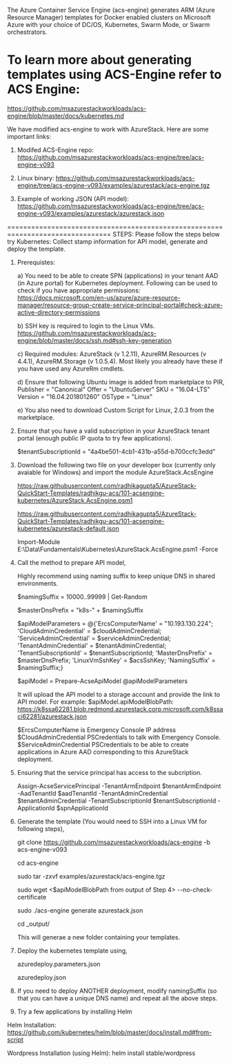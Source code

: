 The Azure Container Service Engine (acs-engine) generates ARM (Azure Resource Manager) templates for Docker enabled clusters on Microsoft Azure with your choice of DC/OS, Kubernetes, Swarm Mode, or Swarm orchestrators.

# To learn more about generating templates using ACS-Engine refer to ACS Engine: 
https://github.com/msazurestackworkloads/acs-engine/blob/master/docs/kubernetes.md


We have modified acs-engine to work with AzureStack. 
Here are some important links:
1) Modifed ACS-Engine repo: 
	https://github.com/msazurestackworkloads/acs-engine/tree/acs-engine-v093

2) Linux binary: 
	https://github.com/msazurestackworkloads/acs-engine/tree/acs-engine-v093/examples/azurestack/acs-engine.tgz

3) Example of working JSON (API model): 
	https://github.com/msazurestackworkloads/acs-engine/tree/acs-engine-v093/examples/azurestack/azurestack.json
 

================================================================================
STEPS: Please follow the steps below try Kubernetes: Collect stamp information for API model, generate and deploy the template.

1) Prerequistes:

	a) You need to be able to create SPN (applications) in your tenant AAD (in Azure portal) for Kubernetes deployment. 
	   Following can be used to check if you have appropriate permissions:
	   https://docs.microsoft.com/en-us/azure/azure-resource-manager/resource-group-create-service-principal-portal#check-azure-active-directory-permissions

	b) SSH key is required to login to the Linux VMs.
	   https://github.com/msazurestackworkloads/acs-engine/blob/master/docs/ssh.md#ssh-key-generation

	c) Required modules: AzureStack (v 1.2.11), AzureRM.Resources (v 4.4.1), AzureRM.Storage (v 1.0.5.4). Most likely you already have these if you have used any AzureRm cmdlets.

	d) Ensure that following Ubuntu image is added from marketplace to PIR,
    Publisher = "Canonical"
    Offer = "UbuntuServer"
    SKU = "16.04-LTS"
    Version = "16.04.201801260"
    OSType = "Linux"

	e) You also need to download Custom Script for Linux, 2.0.3 from the marketplace.

2) Ensure that you have a valid subscription in your AzureStack tenant portal (enough public IP quota to try few applications).

   $tenantSubscriptionId = "4a4be501-4cb1-431b-a55d-b700ccfc3edd"

3) Download the following two file on your developer box (currently only avaiable for Windows) and import the module AzureStack.AcsEngine

   https://raw.githubusercontent.com/radhikagupta5/AzureStack-QuickStart-Templates/radhikgu-acs/101-acsengine-kubernetes/AzureStack.AcsEngine.psm1

   https://raw.githubusercontent.com/radhikagupta5/AzureStack-QuickStart-Templates/radhikgu-acs/101-acsengine-kubernetes/azurestack-default.json

   Import-Module E:\Data\Fundamentals\Kubernetes\AzureStack.AcsEngine.psm1 -Force

4) Call the method to prepare API model,

	Highly recommend using naming suffix to keep unique DNS in shared environments.

	$namingSuffix = 10000..99999 | Get-Random

	$masterDnsPrefix = "k8s-" + $namingSuffix

	$apiModelParameters = @{'ErcsComputerName' = "10.193.130.224";
							'CloudAdminCredential' = $cloudAdminCredential;
							'ServiceAdminCredential' = $serviceAdminCredential;
							'TenantAdminCredential' = $tenantAdminCredential;
							'TenantSubscriptionId' = $tenantSubscriptionId;
							'MasterDnsPrefix' = $masterDnsPrefix;
							'LinuxVmSshKey' = $acsSshKey;
							'NamingSuffix' = $namingSuffix;}

	$apiModel = Prepare-AcseApiModel @apiModelParameters

	It will upload the API model to a storage account and provide the link to API model. For example: 
	$apiModel.apiModelBlobPath: https://k8ssa62281.blob.redmond.azurestack.corp.microsoft.com/k8ssaci62281/azurestack.json                                                                                            

	$ErcsComputerName is Emergency Console IP address
	$CloudAdminCredential PSCredentials to talk with Emergency Console.
	$ServiceAdminCredential PSCredentials to be able to create applications in Azure AAD corresponding to this AzureStack deployment.

5) Ensuring that the service principal has access to the subcription.

   Assign-AcseServicePrincipal -TenantArmEndpoint $tenantArmEndpoint -AadTenantId $aadTenantId -TenantAdminCredential $tenantAdminCredential -TenantSubscriptionId $tenantSubscriptionId -ApplicationId $spnApplicationId 


6) Generate the template (You would need to SSH into a Linux VM for following steps),

	git clone https://github.com/msazurestackworkloads/acs-engine -b acs-engine-v093

	cd acs-engine
	
	sudo tar -zxvf examples/azurestack/acs-engine.tgz
	
	sudo wget <$apiModelBlobPath from output of Step 4> --no-check-certificate
	
	sudo ./acs-engine generate azurestack.json
	
	cd _output/

	This will generae a new folder containing your templates.

7) Deploy the kubernetes template using,

	azuredeploy.parameters.json

	azuredeploy.json

8) If you need to deploy ANOTHER deployment, modify namingSuffix (so that you can have a unique DNS name) and repeat all the above steps.

9) Try a few applications by installing Helm

Helm Installation: https://github.com/kubernetes/helm/blob/master/docs/install.md#from-script

Wordpress Installation (using Helm): helm install stable/wordpress



